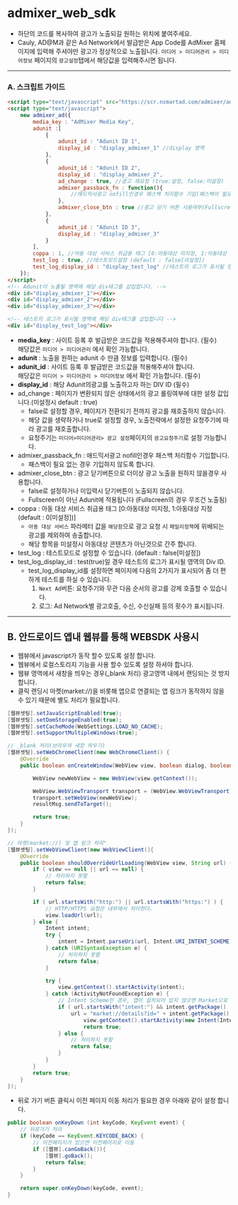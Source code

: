 # admixer_web_sdk

* 하단의 코드를 복사하여 광고가 노출되길 원하는 위치에 붙여주세요.
* Cauly, AD@M과 같은 Ad Network에서 발급받은 App Code를 AdMixer 홈페이지에 입력해 주셔야만 광고가 정상적으로 노출됩니다.
`미디어 > 미디어관리 > 미디어정보` 페이지의 `광고설정`탭에서 해당값을 입력해주시면 됩니다.

-----------------------------------
### A. 스크립트 가이드
```html
<script type="text/javascript" src="https://scr.nsmartad.com/admixer/admixer_2.0.js"></script>
<script type="text/javascript">
	new admixer_ad({
		media_key : "AdMixer Media Key",
		adunit :[
			{
				adunit_id : "Adunit ID 1",
				display_id : "display_admixer_1" //display 영역
			},
			{
				adunit_id : "Adunit ID 2",
				display_id : "display_admixer_2",
				ad_change : true, //광고 재요청 (true:설정, false:미설정)
				admixer_passback_fn : function(){
					//애드믹서광고 nofill인경우 패스백 처리함수 기입(패스백이 필요없는경우 기입하지 않도록 합니다)
				},
				admixer_close_btn : true //광고 닫기 버튼 사용여부(Fullscreen이 아닌 Adunit에 적용됩니다.[미설정시 default : false - 닫기버튼 미노출])
			},
			{
				adunit_id : "Adunit ID 3",
				display_id : "display_admixer_3"
			}
		],
		coppa : 1, //아동 대상 서비스 취급용 태그 [0:아동대상 미지정, 1:아동대상 지정 (default : 0 [미설정])]
		test_log : true, //테스트모드설정 (default : false[미설정])
		test_log_display_id : "display_test_log" //테스트의 로그가 표시될 영역 ID
	});
</script>
<!-- Adunit이 노출될 영역에 해당 div태그를 삽입합니다. -->
<div id="display_admixer_1"></div>
<div id="display_admixer_2"></div>
<div id="display_admixer_3"></div>

<!-- 테스트의 로그가 표시될 영역에 해당 div태그를 삽입합니다 -->
<div id="display_test_log"></div>
```


* __media_key__ : 사이트 등록 후 발급받은 코드값을 적용해주셔야 합니다. (필수)  
  해당값은 `미디어 > 미디어관리` 에서 확인 가능합니다.
* __adunit__ : 노출을 원하는 adunit 수 만큼 정보를 입력합니다. (필수)
* __adunit_id__ : 사이트 등록 후 발급받은 코드값을 적용해주셔야 합니다.  
  해당값은 `미디어 > 미디어관리 > 미디어정보` 에서 확인 가능합니다. (필수)
* __display_id__ : 해당 Adunit의광고를 노출하고자 하는 DIV ID (필수)
* ad_change : 페이지가 변환되지 않은 상태에서의 광고 롤링여부에 대한 설정 값입니다.(미설정시 default : true)
  - false로 설정할 경우, 페이지가 전환되기 전까지 광고를 재호출하지 않습니다.
  - 해당 값을 생략하거나 true로 설정할 경우, 노출전략에서 설정한 요청주기에 따라 광고를 재호출합니다.
  - 요청주기는 `미디어>미디어관리> 광고 설정`페이지의 `광고요청주기`로 설정 가능합니다.
* admixer_passback_fn : 애드믹서광고 nofill인경우 패스백 처리함수 기입합니다.
  - 패스백이 필요 없는 경우 기입하지 않도록 합니다.
* admixer_close_btn : 광고 닫기버튼으로 더이상 광고 노출을 원하지 않을경우 사용합니다.
  - false로 설정하거나 미입력시 닫기버튼이 노출되지 않습니다.
  - Fullscreen이 아닌 Adunit에 적용됩니다 (Fullscreen의 경우 무조건 노출됨)
* coppa : 아동 대상 서비스 취급용 태그 [0:아동대상 미지정, 1:아동대상 지정 (default : 0[미설정])]
  - `아동 대상 서비스` 파라메터 값을 `해당함`으로 광고 요청 시 `패밀리정책`에 위배되는 광고를 제외하여 송출합니다.
  - 해당 항목을 미설정시 아동대상 콘텐츠가 아닌것으로 간주 합니다.
* test_log : 테스트모드로 설정할 수 있습니다. (default : false[미설정])
* test_log_display_id : test(true)일 경우 테스트의 로그가 표시될 영역의 Div ID.
  - test_log_display_id를 설정하면 페이지에 다음의 2가지가 표시되어 좀 더 편하게 테스트를 하실 수 있습니다.
    1) `Next Ad`버튼: 요청주기와 무관 다음 순서의 광고를 강제 호출할 수 있습니다.
    2) 로그: Ad Network별 광고호출, 수신, 수신실패 등의 횟수가 표시됩니다.


-------------------------------
## B. 안드로이드 앱내 웹뷰를 통해 WEBSDK 사용시

* 웹뷰에서 javascript가 동작 할수 있도록 설정 합니다.
* 웹뷰에서 로컬스토리지 기능을 사용 할수 있도록 설정 하셔야 합니다.
* 웹뷰 영역에서 새창을 띄우는 경우(_blank 처리) 광고영역 내에서 랜딩되는 것 방지 합니다.
* 클릭 랜딩시 마켓(market://)을 비롯해 앱으로 연결되는 앱 링크가 동작하지 않을 수 있기 때문에 별도 처리가 필요합니다.

```java
[웹뷰셋팅].setJavaScriptEnabled(true);
[웹뷰셋팅].setDomStorageEnabled(true);
[웹뷰셋팅].setCacheMode(WebSettings.LOAD_NO_CACHE);
[웹뷰셋팅].setSupportMultipleWindows(true);

// _blank 처리(브라우져 새창 띄우기)
[웹뷰셋팅].setWebChromeClient(new WebChromeClient() {
    @Override
    public boolean onCreateWindow(WebView view, boolean dialog, boolean userGesture, Message resultMsg) {

        WebView newWebView = new WebView(view.getContext());

        WebView.WebViewTransport transport = (WebView.WebViewTransport)resultMsg.obj;
        transport.setWebView(newWebView);
        resultMsg.sendToTarget();

        return true;
    }
});

// 마켓(market://) 및 앱 링크 처리"
[웹뷰셋팅].setWebViewClient(new WebViewClient(){
    @Override
    public boolean shouldOverrideUrlLoading(WebView view, String url) {
        if ( view == null || url == null) {
            // 처리하지 못함
            return false;
        }

        if ( url.startsWith("http:") || url.startsWith("https:") ) {
            // HTTP/HTTPS 요청은 내부에서 처리한다.
            view.loadUrl(url);
        } else {
            Intent intent;
            try {
                intent = Intent.parseUri(url, Intent.URI_INTENT_SCHEME);
            } catch (URISyntaxException e) {
                // 처리하지 못함
                return false;
            }

            try {
                view.getContext().startActivity(intent);
            } catch (ActivityNotFoundException e) {
                // Intent Scheme인 경우, 앱이 설치되어 있지 않으면 Market으로 연결
                if ( url.startsWith("intent:") && intent.getPackage() != null) {
                    url = "market://details?id=" + intent.getPackage();
                        view.getContext().startActivity(new Intent(Intent.ACTION_VIEW,Uri.parse(url) ));
                        return true;
                } else {
                    // 처리하지 못함
                    return false;
                }
            }
        }
        return true;
    }
});	
```

* 뒤로 가기 버튼 클릭시 이전 페이지 이동 처리가 필요한 경우 아래와 같이 설정 합니다.
```java
public boolean onKeyDown (int keyCode, KeyEvent event) {
    // 뒤로가기 처리
    if (keyCode == KeyEvent.KEYCODE_BACK) {
        // 이전페이지가 있으면 이전페이지로 이동
        if ([웹뷰].canGoBack()){
            [웹뷰].goBack();
            return false;
        }
    }

    return super.onKeyDown(keyCode, event);
}
```
